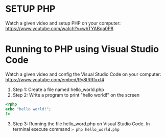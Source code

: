 # SETUP PHP
Watch a given video and setup PHP on your computer: https://www.youtube.com/watch?v=whTYABqa0P8

# Running to PHP using Visual Studio Code
Watch a given video and config the Visual Studio Code on your computer: https://www.youtube.com/embed/Ry8tRRfxxf4

1. Step 1: Create a file named hello_world.php
2. Step 2: Write a program to print "hello world!" on the screen
```php
<?php
echo "hello world!";
?>

```
3. Step 3: Running the file hello_word.php on Visual Studio Code.
In terminal execute command `> php hello_world.php`